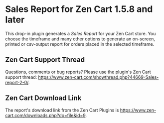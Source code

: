 # Sales Report for Zen Cart 1.5.8 and later

This drop-in plugin generates a _Sales Report_ for your Zen Cart store.  You choose the timeframe and many other options to generate an on-screen, printed or csv-output report for orders placed in the selected timeframe.

## Zen Cart Support Thread

Questions, comments or bug reports?  Please use the plugin's Zen Cart support thread: https://www.zen-cart.com/showthread.php?44669-Sales-report-2-0/.

## Zen Cart Download Link

The report's download link from the Zen Cart Plugins is  https://www.zen-cart.com/downloads.php?do=file&id=9.
